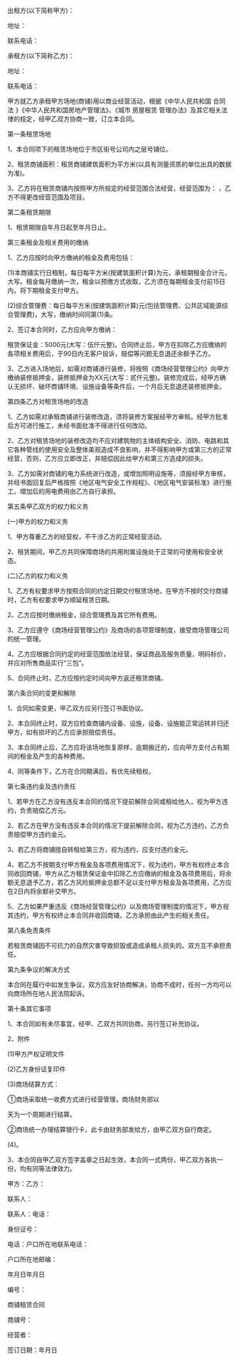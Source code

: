 
 


出租方(以下简称甲方)：


地址：


联系电话：


承租方(以下简称乙方)：


地址：


联系电话：


甲方就乙方承租甲方场地(商铺)用以商业经营活动，根据《中华人民共和国
合同法
》《中华人民共和国房地产管理法》、《城市
房屋租赁
管理办法》及其它相关法律的规定，经甲乙双方协商一致，订立本合同。


第一条租赁场地


1、本合同项下的租赁场地位于市区街号公司内之层号铺位。


2、租赁商铺面积：租赁商铺建筑面积为平方米(以具有测量资质的单位出具的数据为准)。


3、乙方将在租赁商铺内按照甲方所规定的经营范围合法经营，经营范围为：    ，乙方不得更改经营范围及项目。


第二条租赁期限


1、租赁期限自年月日起至年月日止。


第三条租金及相关费用的缴纳


1、乙方应按时向甲方缴纳的租金及费用包括：


(1)本商铺实行日租制，每日每平方米(按建筑面积计算)为元，承租期租金合计元，大写。租金每月缴纳一次，租金以预缴方式收取，乙方须在每期租金支付前15日内，将下期租金支付甲方。


(2)综合管理费：每日每平方米(按建筑面积计算)元(包括管理费、公共区域能源综合管理费)，大写，缴纳时间同第(1)条。


2、签订本合同时，乙方应向甲方缴纳：


租赁保证金：5000元(大写：伍仟元整)。合同终止后，甲方在扣除乙方应缴纳的各项相关费用后，于90日内无客户投诉，赔偿等问题无息退还余额予乙方。


3、乙方进入场地后，如需对商铺进行装修，将按照《商场经营管理公约》向甲方缴纳装修抵押金，装修抵押金为XX元(大写：贰仟元整)。装修完成后，经甲方确认无损坏、破坏商铺环境、设施设备等条件后，一个月后无息退还装修抵押金。


第四条乙方对租赁场地的改造


1、乙方如需对承租商铺进行装修改造，须将装修方案报经甲方审核。经甲方批准后方可进行施工，未经书面批准不得进行任何改动。


2、乙方对租赁场地的装修改造均不应对建筑物的主体结构安全、消防、电路和其它各种管线的使用安全及整体美观造成不良影响，并不得影响甲方或第三方的正常经营，否则，乙方应立即改正，并赔偿因此给甲方和第三方造成的损失。


3、乙方如需对商铺的电力系统进行改造，或增加照明设施等，须报经甲方审核，并经书面回复后严格按照《地区电气安全工作规程》、《地区电气安装标准》进行施工。增加后的用电费用由乙方自行承担。


第五条甲乙双方的权力和义务


(一)甲方的权力和义务


1、甲方尊重乙方的经营权，不干涉乙方的正常经营活动。


2、租赁期间，甲乙方共同保障商场的共用附属设施处于正常的可使用和安全状态。


(二)乙方的权力和义务


1、乙方有权要求甲方按照合同的约定日期交付租赁场地，在甲方不按时交付商铺时，乙方有权要求甲方顺延租赁日期。


2、乙方应按时缴纳租金，综合管理费及其它所有费用。


3、乙方应遵守《商场经营管理公约》及商场的各项管理制度，接受商场管理公司的统一管理。


4、乙方应根据合同约定的经营范围依法经营，保证商品及服务质量，明码标价，并应对所售商品实行“三包”。


5、合同终止时，乙方应按约定时间向甲方返还租赁商铺。


第六条合同的变更和解除


1、合同如需变更，甲乙双方应另行签订书面协议。


2、本合同终止时，双方应检查商铺内设备、设施，设备、设施能正常运转并归还甲方，如有损坏的乙方应承担赔偿责任。


3、本合同终止后，乙方应将该场地恢复原样，逾期搬迁的，应向甲方支付占有期间的租金及产生的各种费用。


4、同等条件下，乙方在合同期满后，有优先续租权。


第七条违约金及违约责任


1、若甲方在乙方没有违反本合同的情况下提前解除合同或租给他人，视为甲方违约，负责赔偿乙方元。


2、若乙方在甲方没有违反本合同的情况下提前解除合同，视为乙方违约，乙方负责赔偿甲方违约金元。


3、若乙方将商铺擅自转租给第三方，视为违约，应支付违约金元。


4、若乙方不按期支付甲方租金及各项费用情况下，视为违约，甲方有权终止本合同收回商铺，甲方从乙方租赁保证金中扣除乙方应缴纳的租金及各项费用后，将余额无息退予乙方，若乙方风险抵押金总额不足以支付甲方租金及各项费用，乙方应在2日内将余额补交甲方。


5、乙方如果严重违反《商场经营管理公约》以及商场管理制度的情况下，甲方视其违约，甲方有权终止本合同并收回商铺，乙方承担由此产生的相关责任。


第八条免责条件


若租赁商铺因不可抗力的自然灾害导致损毁或造成承租人损失的。双方互不承担责任。


第九条争议的解决方式


本合同在履行中如发生争议，双方应友好协商解决，协商不成时，任何一方均可以向商场所在地人民法院起诉。


第十条其它事项


1、本合同如有未尽事宜，经甲、乙双方共同协商，另行签订补充协议。


2、附件


(1)甲方产权证明文件


(2)乙方身份证复印件


(3)商场结算方式：


①商场采取统一收费方式进行经营管理，商场财务部以


天为一个周期进行结算。


②商场统一办理结算银行卡，此卡由财务部发给方，由甲乙双方自行商定。


(4)。


3、本合同自甲乙双方签字盖章之日起生效，本合同一式两份，甲乙双方各执一份，均有同等法律效力。


甲方：乙方：


联系人：


联系人：电话：


身份证号：


电话：户口所在地联系电话：


户口所在地邮编：


年月日年月日


编号：



商铺租赁合同



商铺号：


经营者：


签订日期：年月日
 


 

 
 
 
 
 
  


  
 

  


  


  
 
 
 
 

